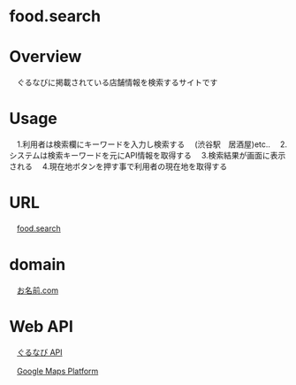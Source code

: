# food.search

# Overview
　ぐるなびに掲載されている店舗情報を検索するサイトです
 
# Usage
　1.利用者は検索欄にキーワードを入力し検索する
 　(渋谷駅　居酒屋)etc..
　2.システムは検索キーワードを元にAPI情報を取得する
　3.検索結果が画面に表示される
　4.現在地ボタンを押す事で利用者の現在地を取得する
 
# URL
　[food.search](https://food-search.work/)

# domain
　[お名前.com](https://www.onamae-server.com/)
  
# Web API
　[ぐるなび API](https://api.gnavi.co.jp/api/)
  
　[Google Maps Platform](https://cloud.google.com/maps-platform/)
